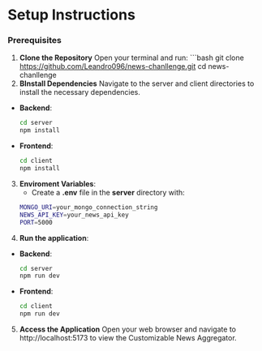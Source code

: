 # **Setup Instructions**

### **Prerequisites**
1. **Clone the Repository**
    Open your terminal and run:
        ```bash
        git clone https://github.com/Leandro096/news-chanllenge.git
cd news-chanllenge
2. **BInstall Dependencies**
Navigate to the server and client directories to install the necessary dependencies.
  - **Backend**:
    ```bash
    cd server
    npm install
  - **Frontend**:
    ```bash
    cd client
    npm install
3. **Enviroment Variables**:
   - Create a **.env** file in the **server** directory with:
   ```bash
   MONGO_URI=your_mongo_connection_string
   NEWS_API_KEY=your_news_api_key
   PORT=5000
4. **Run the application**:
  - **Backend**:
    ```bash
    cd server
    npm run dev
  - **Frontend**:
    ```bash
    cd client
    npm run dev
5. **Access the Application**
Open your web browser and navigate to http://localhost:5173 to view the Customizable News Aggregator.





